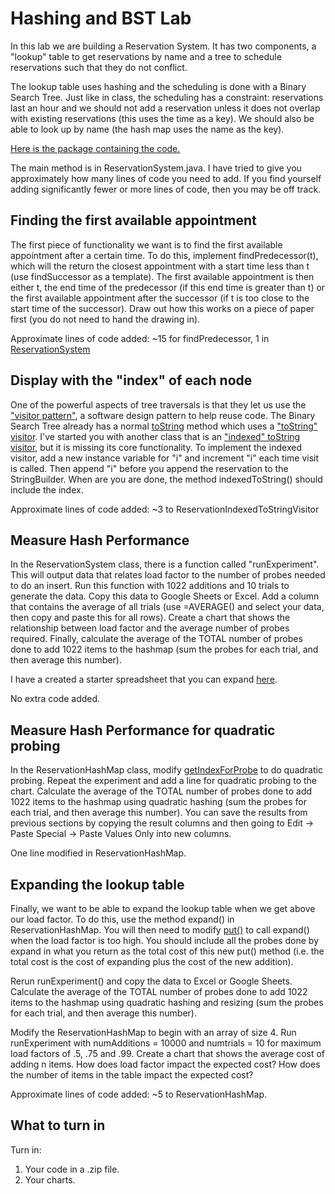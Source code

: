 # Hashing and BST Lab

In this lab we are building a Reservation System. It has two components, a "lookup" table to get reservations by name and a tree to schedule reservations such that they do not conflict.

The lookup table uses hashing and the scheduling is done with a Binary Search Tree. Just like in class, the scheduling has a constraint: reservations last an hour and we should not add a reservation unless it does not overlap with existing reservations (this uses the time as a key). We should also be able to look up by name (the hash map uses the name as the key).

[Here is the package containing the code.](https://github.com/svtuck/cs201/tree/master/src/reservation)

The main method is in ReservationSystem.java. I have tried to give you approximately how many lines of code you need to add. If you find yourself adding significantly fewer or more lines of code, then you may be off track.



## Finding the first available appointment

The first piece of functionality we want is to find the first available appointment after a certain time. To do this, implement findPredecessor(t), which will the return the closest appointment with a start time less than t (use findSuccessor as a template). The first available appointment is then either t, the end time of the predecessor (if this end time is greater than t) or the first available appointment after the successor (if t is too close to the start time of the successor). Draw out how this works on a piece of paper first (you do not need to hand the drawing in).

Approximate lines of code added: ~15 for findPredecessor, 1 in [ReservationSystem](https://github.com/svtuck/cs201/blob/master/src/reservation/ReservationSystem.java#L115)

## Display with the "index" of each node

One of the powerful aspects of tree traversals is that they let us use the ["visitor pattern"](https://en.wikipedia.org/wiki/Visitor_pattern), a software design pattern to help reuse code. The Binary Search Tree already has a normal [toString](https://github.com/svtuck/cs201/blob/master/src/reservation/ReservationBinarySearchTree.java#L125) method which uses a ["toString" visitor](https://github.com/svtuck/cs201/blob/master/src/reservation/ReservationToStringVisitor.java). I've started you with another class that is an ["indexed" toString visitor](https://github.com/svtuck/cs201/blob/master/src/reservation/ReservationIndexedToStringVisitor.java), but it is missing its core functionality. To implement the indexed visitor, add a new instance variable for "i" and increment "i" each time visit is called. Then append "i" before you append the reservation to the StringBuilder. When are you are done, the method indexedToString() should include the index.

Approximate lines of code added: ~3 to ReservationIndexedToStringVisitor

## Measure Hash Performance

In the ReservationSystem class, there is a function called "runExperiment". This will output data that relates load factor to the number of probes needed to do an insert. Run this function with 1022 additions and 10 trials to generate the data. Copy this data to Google Sheets or Excel. Add a column that contains the average of all trials (use =AVERAGE() and select your data, then copy and paste this for all rows). Create a chart that shows the relationship between load factor and the average number of probes required. Finally, calculate the average of the TOTAL number of probes done to add 1022 items to the hashmap (sum the probes for each trial, and then average this number).

I have a created a starter spreadsheet that you can expand [here](https://docs.google.com/spreadsheets/d/1QKtcSG4rJ0SrquyWmYWI1G7cM97loGPm1veezdAL4sg/edit?usp=sharing).

No extra code added.

## Measure Hash Performance for quadratic probing

In the ReservationHashMap class, modify [getIndexForProbe](https://github.com/svtuck/cs201/blob/master/src/reservation/ReservationHashMap.java#L33) to do quadratic probing. Repeat the experiment and add a line for quadratic probing to the chart. Calculate the average of the TOTAL number of probes done to add 1022 items to the hashmap using quadratic hashing (sum the probes for each trial, and then average this number). You can save the results from previous sections by copying the result columns and then going to Edit -> Paste Special -> Paste Values Only into new columns.

One line modified in ReservationHashMap.

## Expanding the lookup table

Finally, we want to be able to expand the lookup table when we get above our load factor. To do this, use the method expand() in ReservationHashMap. You will then need to modify [put()](https://github.com/svtuck/cs201/blob/master/src/reservation/ReservationHashMap.java#L8) to call expand() when the load factor is too high. You should include all the probes done by expand in what you return as the total cost of this new put() method (i.e. the total cost is the cost of expanding plus the cost of the new addition).

Rerun runExperiment() and copy the data to Excel or Google Sheets. Calculate the average of the TOTAL number of probes done to add 1022 items to the hashmap using quadratic hashing and resizing (sum the probes for each trial, and then average this number).

Modify the ReservationHashMap to begin with an array of size 4. Run runExperiment with numAdditions = 10000 and numtrials = 10 for maximum load factors of .5, .75 and .99. Create a chart that shows the average cost of adding n items. How does load factor impact the expected cost? How does the number of items in the table impact the expected cost?

Approximate lines of code added: ~5 to ReservationHashMap.

## What to turn in

Turn in:

1. Your code in a .zip file.
2. Your charts.


